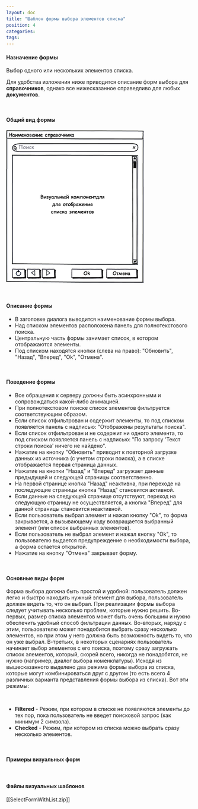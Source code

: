 ```yaml
---
layout: doc
title: "Шаблон формы выбора элементов списка"
position: 4
categories: 
tags: 
---
```


#### Назначение формы

Выбор одного или нескольких элементов списка.

Для удобства изложения ниже приводится описание форм выбора для **справочников**, однако все нижесказанное справедливо для любых **документов**.

 

#### Общий вид формы

![](SelectFormWithList.png)

 

#### Описание формы

* В заголовке диалога выводится наименование формы выбора.
* Над списком элементов расположена панель для полнотекстового поиска.
* Центральную часть формы занимает список, в котором отображаются элементы.
* Под списком находятся кнопки (слева на право): "Обновить", "Назад", "Вперед", "Ok", "Отмена".

 

#### Поведение формы

* Все обращения к серверу должны быть асинхронными и сопровождаться какой-либо анимацией.
* При полнотекстовом поиске список элементов фильтруется соответствующим образом.
* Если список отфильтрован и содержит элементы, то под списком появляется панель с надписью: "Отображены результаты поиска".
* Если список отфильтрован и не содержит ни одного элемента, то под списком появляется панель с надписью: "По запросу 'Текст строки поиска' ничего не найдено".
* Нажатие на кнопку "Обновить" приводит к повторной загрузке данных из источника (с учетом строки поиска), а в списке отображается первая страница данных.
* Нажатие на кнопки "Назад" и "Вперед" загружает данные предыдущей и следующей страницы соответственно.
* На первой странице кнопка "Назад" неактивна, при переходе на последующие страницы кнопка "Назад" становится активной.
* Если данные на следующей странице отсутствуют, переход на следующую страницу не осуществляется, а кнопка "Вперед" для данной страницы становится неактивной.
* Если пользователь выбрал элемент и нажал кнопку "Ok", то форма закрывается, а вызывающему коду возвращается выбранный элемент (или список выбранных элементов).
* Если пользователь не выбрал элемент и нажал кнопку "Ok", то пользователю выдается предупреждение о необходимости выбора, а форма остается открытой.
* Нажатие на кнопку "Отмена" закрывает форму.

 

#### Основные виды форм

Форма выбора должна быть простой и удобной: пользователь должен легко и быстро находить нужный элемент для выбора, пользователь должен видеть то, что он выбрал. При реализации формы выбора следует учитывать несколько проблем, которые нужно решить. Во-первых, размер списка элементов может быть очень большим и нужно обеспечить удобный способ фильтрации данных. Во-вторых, наряду с этим, пользователю может понадобится выбрать сразу несколько элементов, но при этом у него должна быть возможность видеть то, что он уже выбрал. В-третьих, в некоторых сценариях пользователь начинает выбор элементов с его поиска, поэтому сразу загружать список элементов, который, скорей всего, никогда не понадобятся, не нужно (например, диалог выбора номенклатуры). Исходя из вышесказанного выделено два режима формы выбора из списка, которые могут комбинироваться друг с другом (то есть всего 4 различных варианта представления формы выбора из списка). Вот эти режимы:

 

* **Filtered** - Режим, при котором в списке не появляются элементы до тех пор, пока пользователь не введет поисковой запрос (как минимум 2 символа).
* **Checked** - Режим, при котором из списка можно выбрать сразу несколько элементов.

 

#### Примеры визуальных форм



 

#### Файлы визуальных шаблонов

[[SelectFormWithList.zip]]

 

 

